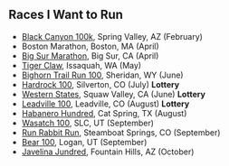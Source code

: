 ## Races I Want to Run

* [Black Canyon 100k](https://aravaiparunning.com/network/blackcanyon/), Spring Valley, AZ (February)
* Boston Marathon, Boston, MA (April)
* [Big Sur Marathon](http://www.bigsurmarathon.org/), Big Sur, CA (April)
* [Tiger Claw](https://www.runtigerclaw.com/), Issaquah, WA (May)
* [Bighorn Trail Run 100](https://bighorntrailrun.com/), Sheridan, WY (June)
* [Hardrock 100](https://hardrock100.com/), Silverton, CO (July) **Lottery**
* [Western States](https://www.wser.org/), Squaw Valley, CA (June) **Lottery**
* [Leadville 100](https://www.leadvilleraceseries.com/run/leadvilletrail100run/), Leadville, CO (August) **Lottery**
* [Habanero Hundred](http://www.trailracingovertexas.com/habanero-hundred), Cat Spring, TX (August)
* [Wasatch 100](https://wasatch100.com/), SLC, UT (September)
* [Run Rabbit Run](http://runrabbitrunsteamboat.com/), Steamboat Springs, CO (September)
* [Bear 100](https://bear100.com/), Logan, UT (September)
* [Javelina Jundred](https://aravaiparunning.com/network/javelinajundred/), Fountain Hills, AZ (October)
